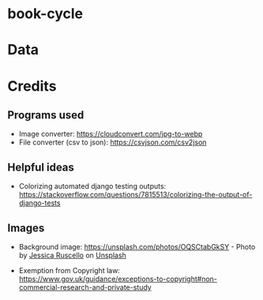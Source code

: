 # book-cycle

# Data



# Credits

## Programs used

* Image converter: https://cloudconvert.com/jpg-to-webp
* File converter (csv to json): https://csvjson.com/csv2json

## Helpful ideas

* Colorizing automated django testing outputs: https://stackoverflow.com/questions/7815513/colorizing-the-output-of-django-tests

## Images

* Background image: https://unsplash.com/photos/OQSCtabGkSY - Photo by [Jessica Ruscello]("https://unsplash.com/@jruscello?utm_source=unsplash&utm_medium=referral&utm_content=creditCopyText") on [Unsplash]("https://unsplash.com/photos/OQSCtabGkSY?utm_source=unsplash&utm_medium=referral&utm_content=creditCopyText")

* Exemption from Copyright law: https://www.gov.uk/guidance/exceptions-to-copyright#non-commercial-research-and-private-study
  